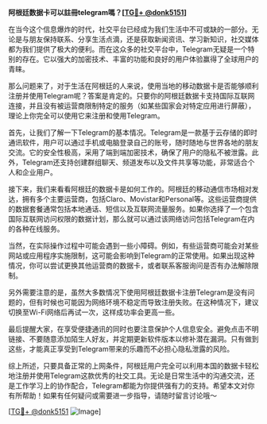 **阿根廷数据卡可以註冊telegram嗎？[[TG💪+ @donk5151](https://t.me/s/donk5151)]**

在当今这个信息爆炸的时代，社交平台已经成为我们生活中不可或缺的一部分。无论是与朋友保持联系、分享生活点滴，还是获取新闻资讯、学习新知识，社交媒体都为我们提供了极大的便利。而在这众多的社交平台中，Telegram无疑是一个特别的存在。它以强大的加密技术、丰富的功能和良好的用户体验赢得了全球用户的青睐。

那么问题来了，对于生活在阿根廷的人来说，使用当地的移动数据卡是否能够顺利注册并使用Telegram呢？答案是肯定的。只要你的阿根廷数据卡支持国际互联网连接，并且没有被运营商限制特定的服务（如某些国家会对特定应用进行屏蔽），理论上你完全可以使用它来注册和使用Telegram。

首先，让我们了解一下Telegram的基本情况。Telegram是一款基于云存储的即时通讯软件，用户可以通过手机或电脑登录自己的账号，随时随地与世界各地的朋友交流。它的安全性极高，采用了端到端加密技术，确保了用户的隐私不被泄露。此外，Telegram还支持创建群组聊天、频道发布以及文件共享等功能，非常适合个人和企业用户。

接下来，我们来看看阿根廷的数据卡是如何工作的。阿根廷的移动通信市场相对发达，拥有多个主要运营商，包括Claro、Movistar和Personal等。这些运营商提供的数据套餐通常包括本地通话、短信以及互联网流量服务。如果你选择了一个包含国际互联网访问权限的数据计划，那么就可以通过该网络访问包括Telegram在内的各种在线服务。

当然，在实际操作过程中可能会遇到一些小障碍。例如，有些运营商可能会对某些网站或应用程序实施限制，这可能会影响到Telegram的正常使用。如果出现这种情况，你可以尝试更换其他运营商的数据卡，或者联系客服询问是否有办法解除限制。

另外需要注意的是，虽然大多数情况下使用阿根廷数据卡注册Telegram是没有问题的，但有时候也可能因为网络环境不稳定而导致注册失败。在这种情况下，建议切换至Wi-Fi网络后再试一次，这样成功率会更高一些。

最后提醒大家，在享受便捷通讯的同时也要注意保护个人信息安全。避免点击不明链接、不要随意添加陌生人好友，并定期更新软件版本以修补潜在漏洞。只有做到这些，才能真正享受到Telegram带来的乐趣而不必担心隐私泄露的风险。

综上所述，只要具备正常的上网条件，阿根廷用户完全可以利用本国的数据卡轻松地注册并使用Telegram这款优秀的社交工具。无论是日常生活中的沟通交流，还是工作学习上的协作配合，Telegram都能为你提供强有力的支持。希望本文对你有所帮助！如果有任何疑问或需要进一步指导，请随时留言讨论哦～ 

[[TG💪+ @donk5151](https://t.me/s/donk5151) ![Image](https://i.postimg.cc/rwNCRYN7/Snipaste-2025-04-30-17-27-05.png)]